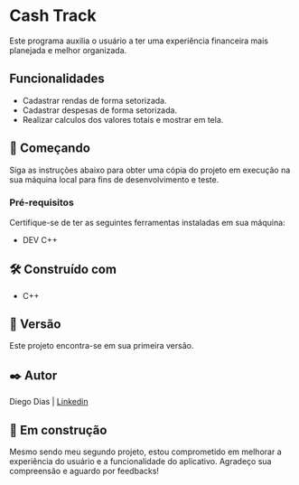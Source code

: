 <h1>Cash Track</h1>

<p>Este programa auxilia o usuário a ter uma experiência financeira mais planejada e melhor organizada.</p>

<h2>Funcionalidades</h2>

<ul>
  <li>Cadastrar rendas de forma setorizada.</li>
  <li>Cadastrar despesas de forma setorizada.</li>
  <li>Realizar calculos dos valores totais e mostrar em tela. </li>
</ul>

<h2>🚀 Começando</h2>

<p>Siga as instruções abaixo para obter uma cópia do projeto em execução na sua máquina local para fins de desenvolvimento e teste.</p>

<h3>Pré-requisitos</h3>

<p>Certifique-se de ter as seguintes ferramentas instaladas em sua máquina:</p>

<ul>
  <li>DEV C++</li>
  </ul>

<h2>🛠️ Construído com</h2>

<ul>
  <li>C++</li>
</ul>

<h2>📌 Versão</h2>

<p>Este projeto encontra-se em sua primeira versão.</p>

<h2>✒️ Autor</h2>

<p>Diego Dias | <a href="www.linkedin.com/in/diego-felippe-dias">Linkedin</a></p> 

<h2>🚧 Em construção</h2>

<p>Mesmo sendo meu segundo projeto, estou comprometido em melhorar a experiência do usuário e a funcionalidade do aplicativo. Agradeço sua compreensão e aguardo por feedbacks!</p>
